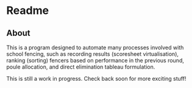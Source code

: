 # Readme
## About
This is a program designed to automate many processes involved with school fencing, such as recording results (scoresheet virtualisation), ranking (sorting) fencers based on performance in the previous round, poule allocation, and direct elimination tableau formulation.

This is still a work in progress. Check back soon for more exciting stuff!